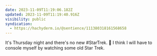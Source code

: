 ```yaml
---
date: 2023-11-09T11:19:06.182Z
updated: 2023-11-09T11:19:40.916Z
visibility: public
syndication:
  - https://hachyderm.io/@sentience/111380318161568658
---
```


It's Thursday night and there's no new #StarTrek. 🥺 I think I will have to console myself by watching some old Star Trek.
